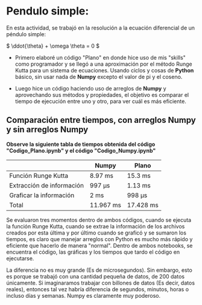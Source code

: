 # Pendulo simple:
En esta actividad, se trabajó en la resolución a la ecuación diferencial de un péndulo simple:

$ \ddot{\theta} + \omega \theta = 0 $

* Primero elaboré un código "Plano" en donde hice uso de mis "skills" como programador y se llegó a una aproximación por el método Runge Kutta para un sistema de ecuaciones.
Usando ciclos y cosas de **Python** básico, sin usar nada de **Numpy** excepto el valor de pi y el coseno.

* Luego hice un código haciendo uso de arreglos de **Numpy** y aprovechando sus métodos y propiedades, el objetivo es comparar el tiempo de ejecución entre uno y otro, para ver cuál es más eficiente.

## Comparación entre tiempos, con arreglos Numpy y sin arreglos Numpy

**Observe la siguiente tabla de tiempos obtenida del código "Codigo_Plano.ipynb" y el código "Codigo_Numpy.ipynb"**

|                           | Numpy     | Plano     |
|---------------------------|-----------|-----------|
| Función Runge Kutta       | 8.97 ms   | 15.3 ms   |
| Extracción de información | 997 µs    | 1.13 ms   |
| Graficar la información   | 2 ms      | 998 µs    |
| Total                     | ‭11.967‬ ms | 17.428 ms |

Se evaluaron tres momentos dentro de ambos códigos, cuando se ejecuta la función Runge Kutta, cuando se extrae la información de los archivos creados por esta última y por último cuando se graficó y se sumaron los tiempos, es claro que manejar arreglos con Python es mucho más rápido y eficiente que hacerlo de manera "normal". Dentro de ambos notebooks, se encuentra el código, las gráficas y los tiempos que tardo el código en ejecutarse.

La diferencia no es muy grande (Es de microsegundos). Sin embargo, esto es porque se trabajó con una cantidad pequeña de datos, de 200 datos únicamente. Si imaginaramos trabajar con billones de datos (Es decir, datos reales), entonces tal vez habría diferencia de segundos, minutos, horas o incluso días y semanas. Numpy es claramente muy poderoso.